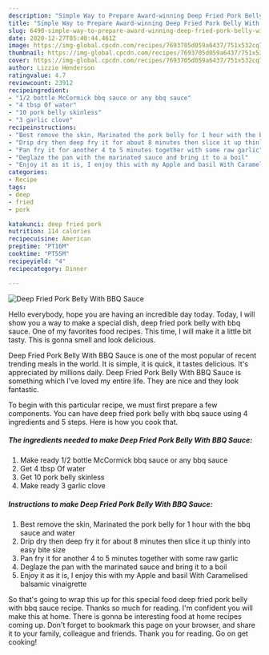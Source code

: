 ```yaml
---
description: "Simple Way to Prepare Award-winning Deep Fried Pork Belly With BBQ Sauce"
title: "Simple Way to Prepare Award-winning Deep Fried Pork Belly With BBQ Sauce"
slug: 6490-simple-way-to-prepare-award-winning-deep-fried-pork-belly-with-bbq-sauce
date: 2020-12-27T05:40:44.461Z
image: https://img-global.cpcdn.com/recipes/7693705d059a6437/751x532cq70/deep-fried-pork-belly-with-bbq-sauce-recipe-main-photo.jpg
thumbnail: https://img-global.cpcdn.com/recipes/7693705d059a6437/751x532cq70/deep-fried-pork-belly-with-bbq-sauce-recipe-main-photo.jpg
cover: https://img-global.cpcdn.com/recipes/7693705d059a6437/751x532cq70/deep-fried-pork-belly-with-bbq-sauce-recipe-main-photo.jpg
author: Lizzie Henderson
ratingvalue: 4.7
reviewcount: 23912
recipeingredient:
- "1/2 bottle McCormick bbq sauce or any bbq sauce"
- "4 tbsp Of water"
- "10 pork belly skinless"
- "3 garlic clove"
recipeinstructions:
- "Best remove the skin, Marinated the pork belly for 1 hour with the bbq sauce and water"
- "Drip dry then deep fry it for about 8 minutes then slice it up thinly into easy bite size"
- "Pan fry it for another 4 to 5 minutes together with some raw garlic"
- "Deglaze the pan with the marinated sauce and bring it to a boil"
- "Enjoy it as it is, I enjoy this with my Apple and basil With Caramelised balsamic vinaigrette"
categories:
- Recipe
tags:
- deep
- fried
- pork

katakunci: deep fried pork 
nutrition: 114 calories
recipecuisine: American
preptime: "PT16M"
cooktime: "PT55M"
recipeyield: "4"
recipecategory: Dinner

---
```



![Deep Fried Pork Belly With BBQ Sauce](https://img-global.cpcdn.com/recipes/7693705d059a6437/751x532cq70/deep-fried-pork-belly-with-bbq-sauce-recipe-main-photo.jpg)

Hello everybody, hope you are having an incredible day today. Today, I will show you a way to make a special dish, deep fried pork belly with bbq sauce. One of my favorites food recipes. This time, I will make it a little bit tasty. This is gonna smell and look delicious.



Deep Fried Pork Belly With BBQ Sauce is one of the most popular of recent trending meals in the world. It is simple, it is quick, it tastes delicious. It's appreciated by millions daily. Deep Fried Pork Belly With BBQ Sauce is something which I've loved my entire life. They are nice and they look fantastic.


To begin with this particular recipe, we must first prepare a few components. You can have deep fried pork belly with bbq sauce using 4 ingredients and 5 steps. Here is how you cook that.

<!--inarticleads1-->

##### The ingredients needed to make Deep Fried Pork Belly With BBQ Sauce:

1. Make ready 1/2 bottle McCormick bbq sauce or any bbq sauce
1. Get 4 tbsp Of water
1. Get 10 pork belly skinless
1. Make ready 3 garlic clove




<!--inarticleads2-->

##### Instructions to make Deep Fried Pork Belly With BBQ Sauce:

1. Best remove the skin, Marinated the pork belly for 1 hour with the bbq sauce and water
1. Drip dry then deep fry it for about 8 minutes then slice it up thinly into easy bite size
1. Pan fry it for another 4 to 5 minutes together with some raw garlic
1. Deglaze the pan with the marinated sauce and bring it to a boil
1. Enjoy it as it is, I enjoy this with my Apple and basil With Caramelised balsamic vinaigrette




So that's going to wrap this up for this special food deep fried pork belly with bbq sauce recipe. Thanks so much for reading. I'm confident you will make this at home. There is gonna be interesting food at home recipes coming up. Don't forget to bookmark this page on your browser, and share it to your family, colleague and friends. Thank you for reading. Go on get cooking!
